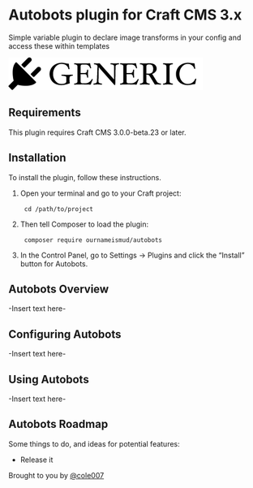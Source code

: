 # Autobots plugin for Craft CMS 3.x

Simple variable plugin to declare image transforms in your config and access these within templates

![Screenshot](resources/img/plugin-logo.png)

## Requirements

This plugin requires Craft CMS 3.0.0-beta.23 or later.

## Installation

To install the plugin, follow these instructions.

1. Open your terminal and go to your Craft project:

        cd /path/to/project

2. Then tell Composer to load the plugin:

        composer require ournameismud/autobots

3. In the Control Panel, go to Settings → Plugins and click the “Install” button for Autobots.

## Autobots Overview

-Insert text here-

## Configuring Autobots

-Insert text here-

## Using Autobots

-Insert text here-

## Autobots Roadmap

Some things to do, and ideas for potential features:

* Release it

Brought to you by [@cole007](http://ournameismud.co.uk/)
